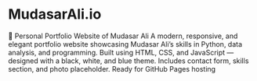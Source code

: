 # MudasarAli.io
💼 Personal Portfolio Website of Mudasar Ali A modern, responsive, and elegant portfolio website showcasing Mudasar Ali’s skills in Python, data analysis, and programming. Built using HTML, CSS, and JavaScript — designed with a black, white, and blue theme. Includes contact form, skills section, and photo placeholder. Ready for GitHub Pages hosting
